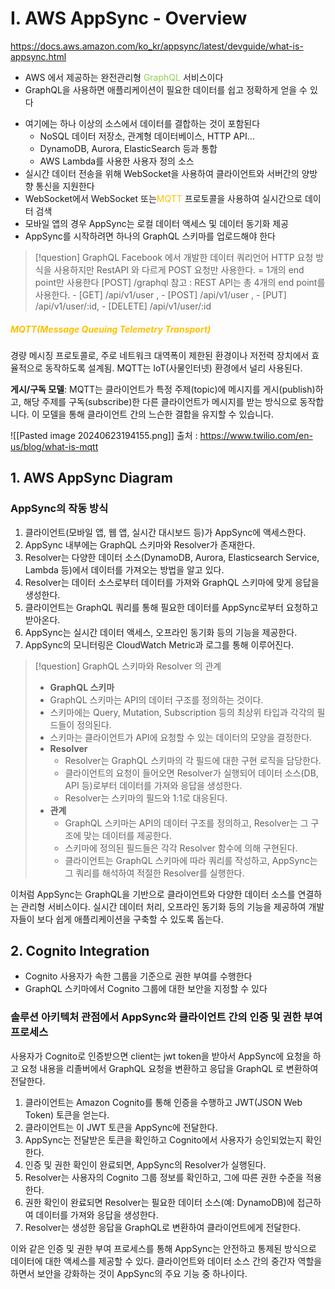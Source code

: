 # **I. AWS AppSync - Overview**

https://docs.aws.amazon.com/ko_kr/appsync/latest/devguide/what-is-appsync.html

* AWS 에서 제공하는 완전관리형 <font color="#92d050">GraphQL</font> 서비스이다
* GraphQL을 사용하면 애플리케이션이 필요한 데이터를 쉽고 정확하게 얻을 수 있다
- 여기에는 하나 이상의 소스에서 데이터를 결합하는 것이 포함된다
    - NoSQL 데이터 저장소, 관계형 데이터베이스, HTTP API...
    - DynamoDB, Aurora, ElasticSearch 등과 통합
    - AWS Lambda를 사용한 사용자 정의 소스
- 실시간 데이터 전송을 위해 WebSocket을 사용하여 클라이언트와 서버간의 양방향 통신을 지원한다
- WebSocket에서 WebSocket 또는<font color="#ffc000">MQTT</font> 프로토콜을 사용하여 실시간으로 데이터 검색
- 모바일 앱의 경우 AppSync는 로컬 데이터 액세스 및 데이터 동기화 제공
- AppSync를 시작하려면 하나의 GraphQL 스키마를 업로드해야 한다

 >[!question] GraphQL
 >Facebook 에서 개발한 데이터 쿼리언어
 >HTTP 요청 방식을 사용하지만 RestAPI 와 다르게 POST 요청만 사용한다.
 >= 1개의 end point만 사용한다
 >[POST] /graphql
 >참고 : REST API는 총 4개의 end point를 사용한다.  - [GET] /api/v1/user , - [POST] /api/v1/user , - [PUT] /api/v1/user/:id, - [DELETE] /api/v1/user/:id
##### <font color="#ffc000">MQTT(Message Queuing Telemetry Transport)</font>
경량 메시징 프로토콜로, 주로 네트워크 대역폭이 제한된 환경이나 저전력 장치에서 효율적으로 동작하도록 설계됨. MQTT는 IoT(사물인터넷) 환경에서 널리 사용된다.

**게시/구독 모델**: MQTT는 클라이언트가 특정 주제(topic)에 메시지를 게시(publish)하고, 해당 주제를 구독(subscribe)한 다른 클라이언트가 메시지를 받는 방식으로 동작합니다. 이 모델을 통해 클라이언트 간의 느슨한 결합을 유지할 수 있습니다.

![[Pasted image 20240623194155.png]]
출처 : https://www.twilio.com/en-us/blog/what-is-mqtt

## **1. AWS AppSync Diagram**

### AppSync의 작동 방식

1. 클라이언트(모바일 앱, 웹 앱, 실시간 대시보드 등)가 AppSync에 액세스한다.
2. AppSync 내부에는 GraphQL 스키마와 Resolver가 존재한다.
3. Resolver는 다양한 데이터 소스(DynamoDB, Aurora, Elasticsearch Service, Lambda 등)에서 데이터를 가져오는 방법을 알고 있다.
4. Resolver는 데이터 소스로부터 데이터를 가져와 GraphQL 스키마에 맞게 응답을 생성한다.
5. 클라이언트는 GraphQL 쿼리를 통해 필요한 데이터를 AppSync로부터 요청하고 받아온다.
6. AppSync는 실시간 데이터 액세스, 오프라인 동기화 등의 기능을 제공한다.
7. AppSync의 모니터링은 CloudWatch Metric과 로그를 통해 이루어진다.

 >[!question] GraphQL 스키마와 Resolver 의 관계
 >- **GraphQL 스키마**
 >	- GraphQL 스키마는 API의 데이터 구조를 정의하는 것이다.
 >	- 스키마에는 Query, Mutation, Subscription 등의 최상위 타입과 각각의 필드들이 정의된다.
 >	- 스키마는 클라이언트가 API에 요청할 수 있는 데이터의 모양을 결정한다.
>- **Resolver**
>	- Resolver는 GraphQL 스키마의 각 필드에 대한 구현 로직을 담당한다.
>	- 클라이언트의 요청이 들어오면 Resolver가 실행되어 데이터 소스(DB, API 등)로부터 데이터를 가져와 응답을 생성한다.
>	- Resolver는 스키마의 필드와 1:1로 대응된다.
>- **관계**
>	- GraphQL 스키마는 API의 데이터 구조를 정의하고, Resolver는 그 구조에 맞는 데이터를 제공한다.
>	- 스키마에 정의된 필드들은 각각 Resolver 함수에 의해 구현된다.
>	- 클라이언트는 GraphQL 스키마에 따라 쿼리를 작성하고, AppSync는 그 쿼리를 해석하여 적절한 Resolver를 실행한다.

이처럼 AppSync는 GraphQL을 기반으로 클라이언트와 다양한 데이터 소스를 연결하는 관리형 서비스이다. 실시간 데이터 처리, 오프라인 동기화 등의 기능을 제공하여 개발자들이 보다 쉽게 애플리케이션을 구축할 수 있도록 돕는다.

## 2. Cognito Integration

- Cognito 사용자가 속한 그룹을 기준으로 권한 부여를 수행한다
- GraphQL 스키마에서 Cognito 그룹에 대한 보안을 지정할 수 있다

### **솔루션 아키텍처 관점에서 AppSync와 클라이언트 간의 인증 및 권한 부여 프로세스**

사용자가 Cognito로 인증받으면 client는 jwt token을 받아서 AppSync에 요청을 하고 요청 내용을 리졸버에서 GraphQL 요청을 변환하고 응답을 GraphQL 로 변환하여 전달한다.

1. 클라이언트는 Amazon Cognito를 통해 인증을 수행하고 JWT(JSON Web Token) 토큰을 얻는다.
2. 클라이언트는 이 JWT 토큰을 AppSync에 전달한다.
3. AppSync는 전달받은 토큰을 확인하고 Cognito에서 사용자가 승인되었는지 확인한다.
4. 인증 및 권한 확인이 완료되면, AppSync의 Resolver가 실행된다.
5. Resolver는 사용자의 Cognito 그룹 정보를 확인하고, 그에 따른 권한 수준을 적용한다.
6. 권한 확인이 완료되면 Resolver는 필요한 데이터 소스(예: DynamoDB)에 접근하여 데이터를 가져와 응답을 생성한다.
7. Resolver는 생성한 응답을 GraphQL로 변환하여 클라이언트에게 전달한다.

이와 같은 인증 및 권한 부여 프로세스를 통해 AppSync는 안전하고 통제된 방식으로 데이터에 대한 액세스를 제공할 수 있다. 클라이언트와 데이터 소스 간의 중간자 역할을 하면서 보안을 강화하는 것이 AppSync의 주요 기능 중 하나이다.